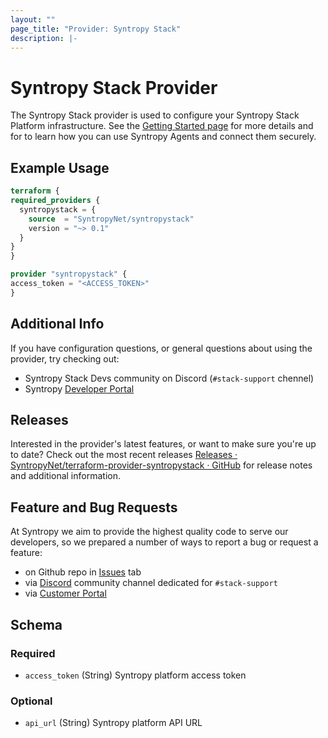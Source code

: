 ```yaml
---
layout: ""
page_title: "Provider: Syntropy Stack"
description: |-
---
```


# Syntropy Stack Provider

The Syntropy Stack provider is used to configure your Syntropy Stack Platform infrastructure. See the [Getting Started page](https://docs.syntropystack.com/docs/getting-started) for more details and for to learn how you can use Syntropy Agents and connect them securely.

## Example Usage

  ```terraform
terraform {
  required_providers {
    syntropystack = {
      source  = "SyntropyNet/syntropystack"
      version = "~> 0.1"
    }
  }
}

provider "syntropystack" {
  access_token = "<ACCESS_TOKEN>"
}
```

## Additional Info

If you have configuration questions, or general questions about using the provider, try checking out:
- Syntropy Stack Devs community on Discord (`#stack-support` chennel)
- Syntropy [Developer Portal](https://docs.syntropystack.com/)

## Releases
Interested in the provider's latest features, or want to make sure you're up to date? Check out the most recent releases [Releases · SyntropyNet/terraform-provider-syntropystack · GitHub](https://github.com/SyntropyNet/terraform-provider-syntropystack/releases)  for release notes and additional information.

## Feature and Bug Requests
At Syntropy we aim to provide the highest quality code to serve our developers, so we prepared a number of ways to report a bug or request a feature:
- on Github repo in [Issues](https://github.com/SyntropyNet/terraform-provider-syntropystack/issues) tab
- via [Discord](https://discord.gg/UYDyHwk5gN) community channel dedicated for `#stack-support` 
- via [Customer Portal](https://syntropy.atlassian.net/servicedesk/customer/portals)

 <!-- schema generated by tfplugindocs -->
## Schema

### Required

- `access_token` (String) Syntropy platform access token

### Optional

- `api_url` (String) Syntropy platform API URL

